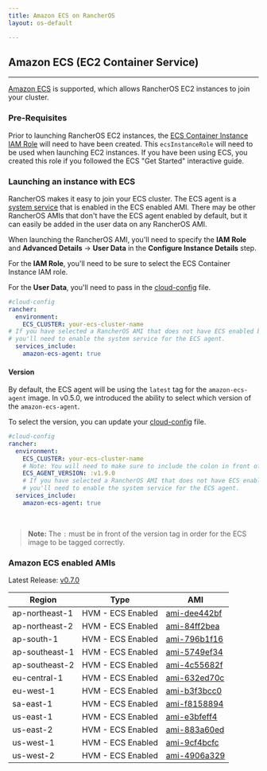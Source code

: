 ```yaml
---
title: Amazon ECS on RancherOS
layout: os-default

---
```


## Amazon ECS (EC2 Container Service)
---

[Amazon ECS](https://aws.amazon.com/ecs/) is supported, which allows RancherOS EC2 instances to join your cluster.

### Pre-Requisites

Prior to launching RancherOS EC2 instances, the [ECS Container Instance IAM Role](http://docs.aws.amazon.com/AmazonECS/latest/developerguide/instance_IAM_role.html) will need to have been created. This `ecsInstanceRole` will need to be used when launching EC2 instances. If you have been using ECS, you created this role if you followed the ECS "Get Started" interactive guide.

### Launching an instance with ECS

RancherOS makes it easy to join your ECS cluster. The ECS agent is a [system service]({{site.baseurl}}/os/system-services/adding-system-services/) that is enabled in the ECS enabled AMI. There may be other RancherOS AMIs that don't have the ECS agent enabled by default, but it can easily be added in the user data on any RancherOS AMI.

When launching the RancherOS AMI, you'll need to specify the **IAM Role** and **Advanced Details** -> **User Data** in the **Configure Instance Details** step.

For the **IAM Role**, you'll need to be sure to select the ECS Container Instance IAM role.

For the **User Data**, you'll need to pass in the [cloud-config]({{site.baseurl}}/os/configuration/#cloud-config) file.

```yaml
#cloud-config
rancher:
  environment:
    ECS_CLUSTER: your-ecs-cluster-name
# If you have selected a RancherOS AMI that does not have ECS enabled by default,
# you'll need to enable the system service for the ECS agent.
  services_include:
    amazon-ecs-agent: true
```

#### Version

By default, the ECS agent will be using the `latest` tag for the `amazon-ecs-agent` image. In v0.5.0, we introduced the ability to select which version of the `amazon-ecs-agent`.

To select the version, you can update your [cloud-config]({{site.baseurl}}/os/configuration/#cloud-config) file.

```yaml
#cloud-config
rancher:
  environment:
    ECS_CLUSTER: your-ecs-cluster-name
    # Note: You will need to make sure to include the colon in front of the version.
    ECS_AGENT_VERSION: :v1.9.0
    # If you have selected a RancherOS AMI that does not have ECS enabled by default,
    # you'll need to enable the system service for the ECS agent.
  services_include:
    amazon-ecs-agent: true
```

<br>

> **Note:** The `:` must be in front of the version tag in order for the ECS image to be tagged correctly.

### Amazon ECS enabled AMIs

Latest Release: [v0.7.0](https://github.com/rancher/os/releases/tag/v0.7.0)

Region | Type | AMI
---|--- | ---
ap-northeast-1 | HVM - ECS Enabled |  [ami-dee442bf](https://console.aws.amazon.com/ec2/home?region=ap-northeast-1#launchInstanceWizard:ami=ami-dee442bf)
ap-northeast-2 | HVM - ECS Enabled |  [ami-84ff2bea](https://console.aws.amazon.com/ec2/home?region=ap-northeast-2#launchInstanceWizard:ami=ami-84ff2bea)
ap-south-1 | HVM - ECS Enabled |  [ami-796b1f16](https://console.aws.amazon.com/ec2/home?region=ap-south-1#launchInstanceWizard:ami=ami-796b1f16)
ap-southeast-1 | HVM - ECS Enabled |  [ami-5749ef34](https://console.aws.amazon.com/ec2/home?region=ap-southeast-1#launchInstanceWizard:ami=ami-5749ef34)
ap-southeast-2 | HVM - ECS Enabled |  [ami-4c55682f](https://console.aws.amazon.com/ec2/home?region=ap-southeast-2#launchInstanceWizard:ami=ami-4c55682f)
eu-central-1 | HVM - ECS Enabled |  [ami-632ed70c](https://console.aws.amazon.com/ec2/home?region=eu-central-1#launchInstanceWizard:ami=ami-632ed70c)
eu-west-1 | HVM - ECS Enabled |  [ami-b3f3bcc0](https://console.aws.amazon.com/ec2/home?region=eu-west-1#launchInstanceWizard:ami=ami-b3f3bcc0)
sa-east-1 | HVM - ECS Enabled |  [ami-f8158894](https://console.aws.amazon.com/ec2/home?region=sa-east-1#launchInstanceWizard:ami=ami-f8158894)
us-east-1 | HVM - ECS Enabled |  [ami-e3bfeff4](https://console.aws.amazon.com/ec2/home?region=us-east-1#launchInstanceWizard:ami=ami-e3bfeff4)
us-east-2 | HVM - ECS Enabled |  [ami-883a60ed](https://console.aws.amazon.com/ec2/home?region=us-east-1#launchInstanceWizard:ami=ami-883a60ed)
us-west-1 | HVM - ECS Enabled |  [ami-9cf4bcfc](https://console.aws.amazon.com/ec2/home?region=us-west-1#launchInstanceWizard:ami=ami-9cf4bcfc)
us-west-2 | HVM - ECS Enabled |  [ami-4906a329](https://console.aws.amazon.com/ec2/home?region=us-west-2#launchInstanceWizard:ami=ami-4906a329)
